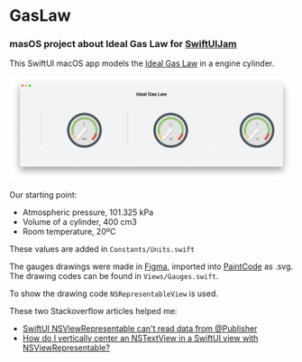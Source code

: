 # GasLaw

### masOS project about Ideal Gas Law for [SwiftUIJam](https://www.swiftuijam.com)

This SwiftUI macOS app models the [Ideal Gas Law](https://en.wikipedia.org/wiki/Ideal_gas_law) in a engine cylinder.

![screenshot](README.png)

Our starting point:

- Atmospheric pressure, 101.325 kPa
- Volume of a cylinder, 400 cm3
- Room temperature, 20ºC

These values are added in `Constants/Units.swift`

The gauges drawings were made in [Figma](https://www.figma.com), imported into [PaintCode](https://www.paintcodeapp.com) as .svg. The drawing codes can be found in `Views/Gauges.swift`.

To show the drawing code `NSRepresentableView` is used.

These two Stackoverflow articles helped me:

- [SwiftUI NSViewRepresentable can't read data from @Publisher](https://stackoverflow.com/questions/66982859/swiftui-nsviewrepresentable-cant-read-data-from-publisher)
- [How do I vertically center an NSTextView in a SwiftUI view with NSViewRepresentable?](https://stackoverflow.com/questions/61090854/how-do-i-vertically-center-an-nstextview-in-a-swiftui-view-with-nsviewrepresenta)
